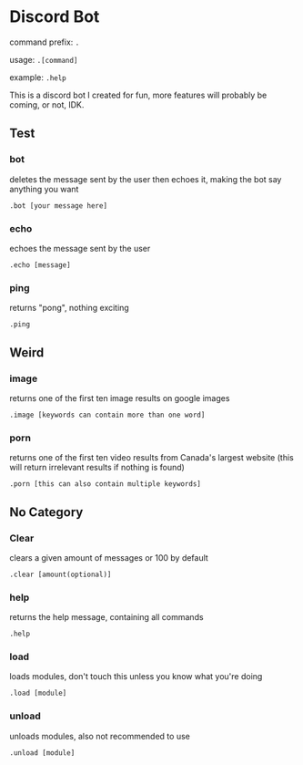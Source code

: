 # Discord Bot

command prefix: `.`

usage: `.[command]`

example: `.help`



This is a discord bot I created for fun, more features will probably be coming, or not, IDK.



## Test

### bot

deletes the message sent by the user then echoes it, making the bot say anything you want

`.bot [your message here]`

### echo

echoes the message sent by the user

`.echo [message]`

### ping

returns "pong", nothing exciting

`.ping`



## Weird

### image

returns one of the first ten image results on google images

`.image [keywords can contain more than one word]`

### porn

returns one of the first ten video results from Canada's largest website (this will return irrelevant results if nothing is found)

`.porn [this can also contain multiple keywords]`



## No Category

### Clear

clears a given amount of messages or 100 by default

`.clear [amount(optional)]`

### help

returns the help message, containing all commands

`.help`

### load

loads modules, don't touch this unless you know what you're doing

`.load [module]`

### unload

unloads modules, also not recommended to use

`.unload [module]`
